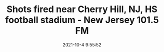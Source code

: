 ---
"title": "Shots fired near Cherry Hill, NJ, HS football stadium - New Jersey 101.5 FM"
"date": "2021-10-4 9:55:52"
"feed_name": "GOOGLENEWSINDUSTRIAL"
"feed_website": "https://news.google.com/search?q=industrial%2Bincident&hl=en-US&gl=US&ceid=US:en"
"feed_rss": "https://news.google.com/rss/search?q=industrial%2Bincident&hl=en-US&gl=US&ceid=US:en"
"link": "https://nj1015.com/shots-fired-near-cherry-hill-nj-hs-football-stadium/"
"source": "{'href': 'https://nj1015.com', 'title': 'New Jersey 101.5 FM'}"
"file": "_posts/2021-1-1-b1fd2ecf5f00567160f42964949c760830491ee2.md"
"accident": "1"
"drilling": "0"
"dead": "0"
"injured": "0"
"arrested": "0"
"place": "unknown place"
"where": "unknown site"
"causes": "unknown"
"place_uri": "unknown place"
---